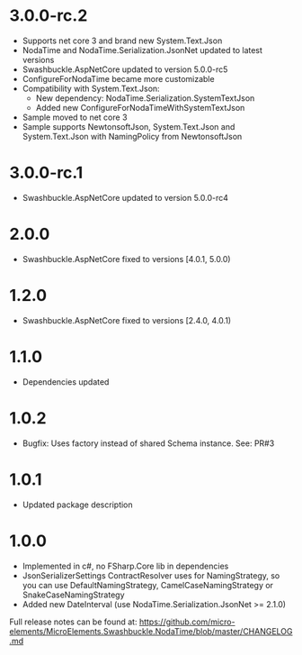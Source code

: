 # 3.0.0-rc.2
- Supports net core 3 and brand new System.Text.Json
- NodaTime and NodaTime.Serialization.JsonNet updated to latest versions
- Swashbuckle.AspNetCore updated to version 5.0.0-rc5
- ConfigureForNodaTime became more customizable
- Compatibility with System.Text.Json:
  - New dependency: NodaTime.Serialization.SystemTextJson
  - Added new ConfigureForNodaTimeWithSystemTextJson
- Sample moved to net core 3
- Sample supports NewtonsoftJson, System.Text.Json and System.Text.Json with NamingPolicy from NewtonsoftJson

# 3.0.0-rc.1
- Swashbuckle.AspNetCore updated to version 5.0.0-rc4

# 2.0.0
- Swashbuckle.AspNetCore fixed to versions [4.0.1, 5.0.0)

# 1.2.0
- Swashbuckle.AspNetCore fixed to versions [2.4.0, 4.0.1)

# 1.1.0
- Dependencies updated

# 1.0.2
- Bugfix: Uses factory instead of shared Schema instance. See: PR#3

# 1.0.1
- Updated package description

# 1.0.0
- Implemented in c#, no FSharp.Core lib in dependencies
- JsonSerializerSettings ContractResolver uses for NamingStrategy, so you can use DefaultNamingStrategy, CamelCaseNamingStrategy or SnakeCaseNamingStrategy
- Added new DateInterval (use NodaTime.Serialization.JsonNet >= 2.1.0)

Full release notes can be found at: https://github.com/micro-elements/MicroElements.Swashbuckle.NodaTime/blob/master/CHANGELOG.md
